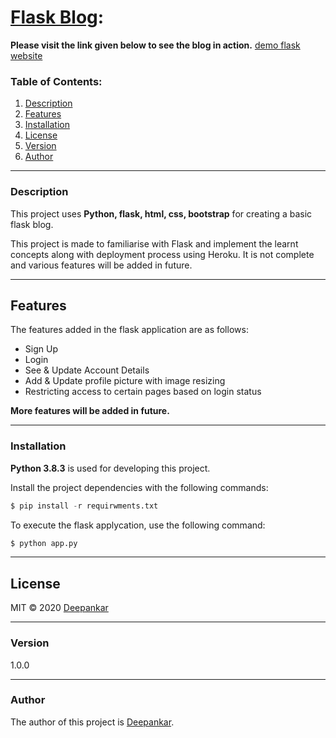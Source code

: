 # <u>Flask Blog</u>:

**Please visit the link given below to see the blog in action.**
[demo flask website](https://deepankar-flask-blog.herokuapp.com/)

### Table of Contents:

1. [Description](#description)
2. [Features](#features)
3. [Installation](#installation)
5. [License](#license)
6. [Version](#version)
7. [Author](#author)

---


### Description
This project uses **Python, flask, html, css, bootstrap** for creating a basic flask blog.

This project is made to familiarise with Flask and implement the learnt concepts along with deployment process using Heroku. It is not complete and various features will be added in future.

---



## Features

The features added in the flask application are as follows:

 - Sign Up
 - Login 
 - See & Update Account Details
 - Add & Update profile picture with image resizing
 - Restricting access to certain pages based on login status
 
**More features will be added in future.**

---



### Installation

**Python 3.8.3** is used for developing this project.

Install the project dependencies with the following commands:

```python
$ pip install -r requirwments.txt
```

To execute the flask applycation, use the following command:

```python
$ python app.py
```

---




## License

MIT © 2020 [Deepankar](https://github.com/Deepankar-98/Flask-Practice-Project)

---


 
### Version

1.0.0

--- 
 
 
 
### Author

The author of this project is [Deepankar](https://github.com/Deepankar-98/Flask-Practice-Project).


